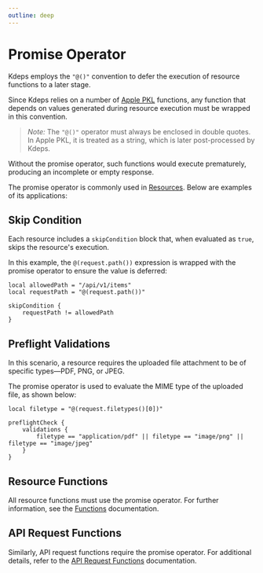 ```yaml
---
outline: deep
---
```


# Promise Operator

Kdeps employs the `"@()"` convention to defer the execution of resource functions to a later stage.

Since Kdeps relies on a number of [Apple PKL](https://pkl-lang.org) functions, any function that depends on values
generated during resource execution must be wrapped in this convention.

> *Note:* The `"@()"` operator must always be enclosed in double quotes. In Apple PKL, it is treated as a string, which is
> later post-processed by Kdeps.

Without the promise operator, such functions would execute prematurely, producing an incomplete or empty response.

The promise operator is commonly used in [Resources](../resources/resources.md). Below are examples of its applications:

## Skip Condition

Each resource includes a `skipCondition` block that, when evaluated as `true`, skips the resource's execution.

In this example, the `@(request.path())` expression is wrapped with the promise operator to ensure the value is deferred:

```apl
local allowedPath = "/api/v1/items"
local requestPath = "@(request.path())"

skipCondition {
    requestPath != allowedPath
}
```

## Preflight Validations

In this scenario, a resource requires the uploaded file attachment to be of specific types—PDF, PNG, or JPEG.

The promise operator is used to evaluate the MIME type of the uploaded file, as shown below:

```apl
local filetype = "@(request.filetypes()[0])"

preflightCheck {
    validations {
        filetype == "application/pdf" || filetype == "image/png" || filetype == "image/jpeg"
    }
}
```

## Resource Functions

All resource functions must use the promise operator. For further information, see the [Functions](../resources/functions) documentation.

## API Request Functions

Similarly, API request functions require the promise operator. For additional details, refer to the [API Request Functions](../resources/functions#api-request-functions) documentation.
